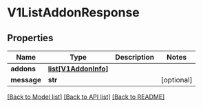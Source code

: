 # V1ListAddonResponse

## Properties
Name | Type | Description | Notes
------------ | ------------- | ------------- | -------------
**addons** | [**list[V1AddonInfo]**](V1AddonInfo.md) |  | 
**message** | **str** |  | [optional] 

[[Back to Model list]](../vela-client/README.md#documentation-for-models) [[Back to API list]](../vela-client/README.md#documentation-for-api-endpoints) [[Back to README]](../vela-client/README.md)

